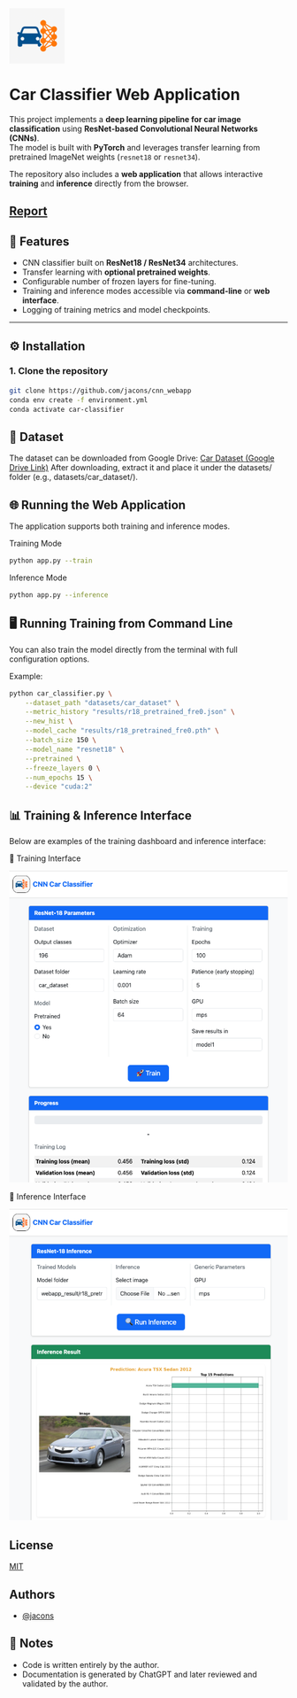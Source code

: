 <img style='vertical-align:middle;' src='./static/imgs/logo.png' width='100' height='100'>

# Car Classifier Web Application

This project implements a **deep learning pipeline for car image classification** using **ResNet-based Convolutional
Neural Networks (CNNs)**.  
The model is built with **PyTorch** and leverages transfer learning from pretrained ImageNet weights (`resnet18` or
`resnet34`).

The repository also includes a **web application** that allows interactive **training** and **inference** directly from
the browser.

[Report](./static/Cars_Recognizer.pdf)
---

## 🚀 Features
- CNN classifier built on **ResNet18 / ResNet34** architectures.
- Transfer learning with **optional pretrained weights**.
- Configurable number of frozen layers for fine-tuning.
- Training and inference modes accessible via **command-line** or **web interface**.
- Logging of training metrics and model checkpoints.

---

## ⚙️ Installation

### 1. Clone the repository
```bash
git clone https://github.com/jacons/cnn_webapp
conda env create -f environment.yml
conda activate car-classifier
```

## 📂 Dataset
The dataset can be downloaded from Google Drive:
[Car Dataset (Google Drive Link)](https://drive.google.com/file/d/1QwVCrUsseEFTopwKU4lbGOo0ePUsoCN3/view?usp=drive_link)
After downloading, extract it and place it under the datasets/ folder (e.g., datasets/car_dataset/).


## 🌐 Running the Web Application

The application supports both training and inference modes.

Training Mode
```bash
python app.py --train
```

Inference Mode
```bash
python app.py --inference
```

## 🖥️ Running Training from Command Line

You can also train the model directly from the terminal with full configuration options.

Example:
```bash
python car_classifier.py \
    --dataset_path "datasets/car_dataset" \
    --metric_history "results/r18_pretrained_fre0.json" \
    --new_hist \
    --model_cache "results/r18_pretrained_fre0.pth" \
    --batch_size 150 \
    --model_name "resnet18" \
    --pretrained \
    --freeze_layers 0 \
    --num_epochs 15 \
    --device "cuda:2"
```

## 📊 Training & Inference Interface

Below are examples of the training dashboard and inference interface:

🔹 Training Interface

![Logo](./static/imgs/web_train.png)

🔹 Inference Interface

![Logo](./static/imgs/web_inference.png)

## License

[MIT](https://choosealicense.com/licenses/mit/)


## Authors

- [@jacons](https://www.github.com/jacons)

## 📝 Notes

- Code is written entirely by the author.
- Documentation is generated by ChatGPT and later reviewed and validated by the author.